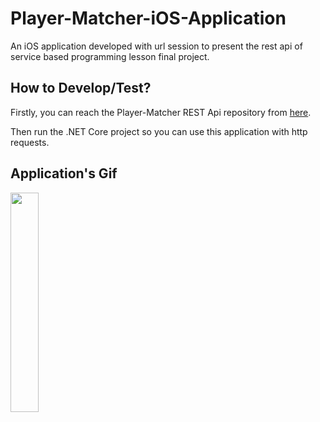 # Player-Matcher-iOS-Application
An iOS application developed with url session to present the rest api of service based programming lesson final project.


## How to Develop/Test?
Firstly, you can reach the Player-Matcher REST Api repository from [here](https://github.com/BurakGomec/Player-Matcher).

Then run the .NET Core project so you can use this application with http requests.

## Application's Gif
<img src="https://github.com/BurakGomec/Player-Matcher-iOS-App/blob/main/screen.gif" width="30%" height="30%"/>



